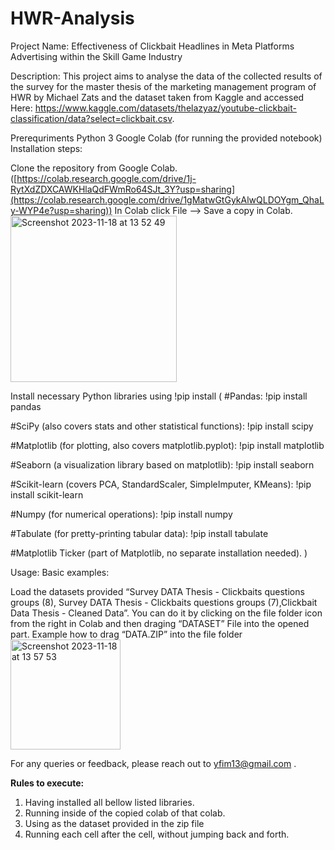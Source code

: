# HWR-Analysis
Project Name: Effectiveness of Clickbait Headlines in Meta Platforms Advertising within the Skill Game Industry

Description: This project aims to analyse the data of the collected results of the survey for the master thesis of the marketing management program of HWR by Michael Zats and the dataset taken from Kaggle and accessed Here: https://www.kaggle.com/datasets/thelazyaz/youtube-clickbait-classification/data?select=clickbait.csv.

Prerequriments 
Python 3
Google Colab (for running the provided notebook)
Installation steps:

Clone the repository from Google Colab. ([https://colab.research.google.com/drive/1j-RytXdZDXCAWKHlaQdFWmRo64SJt_3Y?usp=sharing](https://colab.research.google.com/drive/1gMatwGtGykAlwQLDOYgm_QhaLy-WYP4e?usp=sharing)) In Colab click File --> Save a copy in Colab.
<img width="266" alt="Screenshot 2023-11-18 at 13 52 49" src="https://github.com/Michaelzats/HWR-Analysis/assets/92814061/fdd813d8-249c-441c-9ceb-874db7e565bd">

Install necessary Python libraries using !pip install ( #Pandas:
!pip install pandas

#SciPy (also covers stats and other statistical functions):
!pip install scipy


#Matplotlib (for plotting, also covers matplotlib.pyplot):
!pip install matplotlib


#Seaborn (a visualization library based on matplotlib):
!pip install seaborn


#Scikit-learn (covers PCA, StandardScaler, SimpleImputer, KMeans):
!pip install scikit-learn


#Numpy (for numerical operations):
!pip install numpy


#Tabulate (for pretty-printing tabular data):
!pip install tabulate


#Matplotlib Ticker (part of Matplotlib, no separate installation needed).
 )


Usage: Basic examples:

Load the datasets provided “Survey DATA Thesis - Clickbaits questions groups (8), Survey DATA Thesis - Clickbaits questions groups (7),Clickbait Data Thesis - Cleaned Data”. You can do it by clicking on the file folder icon from the right in Colab and then draging “DATASET” File into the opened part. Example how to drag “DATA.ZIP” into the file folder 
<img width="176" alt="Screenshot 2023-11-18 at 13 57 53" src="https://github.com/Michaelzats/HWR-Analysis/assets/92814061/75100908-45bb-46b1-9659-fd4ddd2a54cc">


For any queries or feedback, please reach out to yfim13@gmail.com .


**Rules to execute:**

1. Having installed all bellow listed libraries.
2. Running inside of the copied colab of that colab.
3. Using as the dataset provided in the zip file 
4. Running each cell after the cell, without jumping back and forth.
